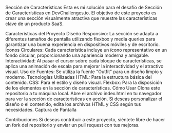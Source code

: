 Sección de Características
Esta es mi solución para el desafío de Sección de Características en DevChallenges.io. El objetivo de este proyecto es crear una sección visualmente atractiva que muestre las características clave de un producto SaaS.

Características del Proyecto
Diseño Responsivo: La sección se adapta a diferentes tamaños de pantalla utilizando flexbox y media queries para garantizar una buena experiencia en dispositivos móviles y de escritorio.
Íconos Circulares: Cada característica incluye un ícono representativo en un fondo circular, proporcionando una apariencia moderna y amigable.
Interactividad: Al pasar el cursor sobre cada bloque de características, se aplica una animación de escala para mejorar la interactividad y el atractivo visual.
Uso de Fuentes: Se utiliza la fuente "Outfit" para un diseño limpio y moderno.
Tecnologías Utilizadas
HTML: Para la estructura básica del contenido.
CSS: Para el estilo y diseño visual.
Flexbox: Para la disposición de los elementos en la sección de características.
Cómo Usar
Clona este repositorio a tu máquina local.
Abre el archivo index.html en tu navegador para ver la sección de características en acción.
Si deseas personalizar el diseño o el contenido, edita los archivos HTML y CSS según tus necesidades.
Captura de Pantalla
<!-- Asegúrate de reemplazar la ruta con la ruta real de tu captura -->

Contribuciones
Si deseas contribuir a este proyecto, siéntete libre de hacer un fork del repositorio y enviar un pull request con tus mejoras.
